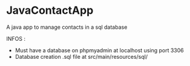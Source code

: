 # JavaContactApp
A java app to manage contacts in a sql database

INFOS : 
- Must have a database on phpmyadmin at localhost using port 3306
- Database creation .sql file at src/main/resources/sql/
